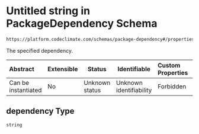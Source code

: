 # Untitled string in PackageDependency Schema

```txt
https://platform.codeclimate.com/schemas/package-dependency#/properties/dependency
```

The specified dependency.


| Abstract            | Extensible | Status         | Identifiable            | Custom Properties | Additional Properties | Access Restrictions | Defined In                                                                                                 |
| :------------------ | ---------- | -------------- | ----------------------- | :---------------- | --------------------- | ------------------- | ---------------------------------------------------------------------------------------------------------- |
| Can be instantiated | No         | Unknown status | Unknown identifiability | Forbidden         | Allowed               | none                | [PackageDependency.schema.json\*](../../spec/schemas/PackageDependency.schema.json "open original schema") |

## dependency Type

`string`
